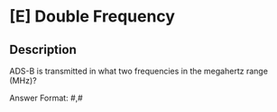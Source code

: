 # [E] Double Frequency

## Description

ADS-B is transmitted in what two frequencies in the megahertz range (MHz)?

Answer Format: #,#

